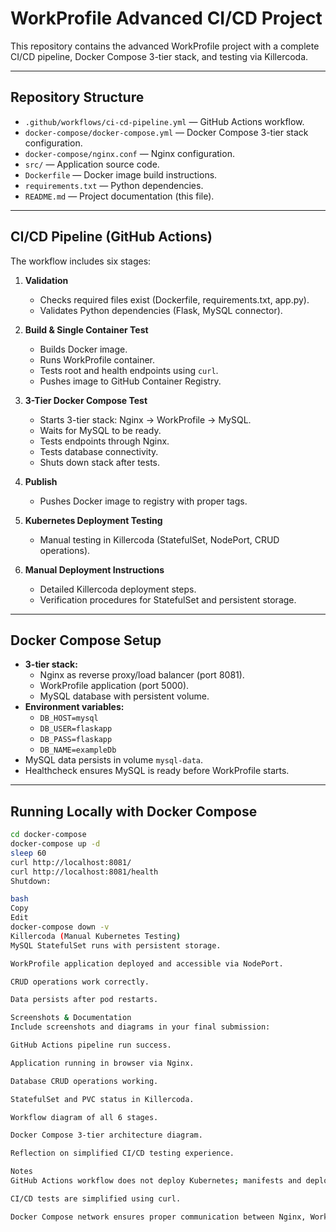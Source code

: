# WorkProfile Advanced CI/CD Project

This repository contains the advanced WorkProfile project with a complete CI/CD pipeline, Docker Compose 3-tier stack, and testing via Killercoda.

---

## Repository Structure

- `.github/workflows/ci-cd-pipeline.yml` — GitHub Actions workflow.
- `docker-compose/docker-compose.yml` — Docker Compose 3-tier stack configuration.
- `docker-compose/nginx.conf` — Nginx configuration.
- `src/` — Application source code.
- `Dockerfile` — Docker image build instructions.
- `requirements.txt` — Python dependencies.
- `README.md` — Project documentation (this file).

---

## CI/CD Pipeline (GitHub Actions)

The workflow includes six stages:

1. **Validation**
   - Checks required files exist (Dockerfile, requirements.txt, app.py).
   - Validates Python dependencies (Flask, MySQL connector).

2. **Build & Single Container Test**
   - Builds Docker image.
   - Runs WorkProfile container.
   - Tests root and health endpoints using `curl`.
   - Pushes image to GitHub Container Registry.

3. **3-Tier Docker Compose Test**
   - Starts 3-tier stack: Nginx → WorkProfile → MySQL.
   - Waits for MySQL to be ready.
   - Tests endpoints through Nginx.
   - Tests database connectivity.
   - Shuts down stack after tests.

4. **Publish**
   - Pushes Docker image to registry with proper tags.

5. **Kubernetes Deployment Testing**
   - Manual testing in Killercoda (StatefulSet, NodePort, CRUD operations).

6. **Manual Deployment Instructions**
   - Detailed Killercoda deployment steps.
   - Verification procedures for StatefulSet and persistent storage.

---

## Docker Compose Setup

- **3-tier stack:**
  - Nginx as reverse proxy/load balancer (port 8081).
  - WorkProfile application (port 5000).
  - MySQL database with persistent volume.
- **Environment variables:**
  - `DB_HOST=mysql`
  - `DB_USER=flaskapp`
  - `DB_PASS=flaskapp`
  - `DB_NAME=exampleDb`
- MySQL data persists in volume `mysql-data`.
- Healthcheck ensures MySQL is ready before WorkProfile starts.

---

## Running Locally with Docker Compose

```bash
cd docker-compose
docker-compose up -d
sleep 60
curl http://localhost:8081/
curl http://localhost:8081/health
Shutdown:

bash
Copy
Edit
docker-compose down -v
Killercoda (Manual Kubernetes Testing)
MySQL StatefulSet runs with persistent storage.

WorkProfile application deployed and accessible via NodePort.

CRUD operations work correctly.

Data persists after pod restarts.

Screenshots & Documentation
Include screenshots and diagrams in your final submission:

GitHub Actions pipeline run success.

Application running in browser via Nginx.

Database CRUD operations working.

StatefulSet and PVC status in Killercoda.

Workflow diagram of all 6 stages.

Docker Compose 3-tier architecture diagram.

Reflection on simplified CI/CD testing experience.

Notes
GitHub Actions workflow does not deploy Kubernetes; manifests and deployment are tested manually in Killercoda.

CI/CD tests are simplified using curl.

Docker Compose network ensures proper communication between Nginx, WorkProfile, and MySQL.